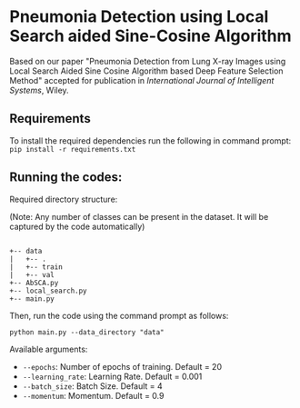 # Pneumonia Detection using Local Search aided Sine-Cosine Algorithm
Based on our paper "Pneumonia Detection from Lung X-ray Images using Local Search Aided Sine Cosine Algorithm based Deep Feature Selection Method" accepted for publication in _International Journal of Intelligent Systems_, Wiley.

## Requirements
To install the required dependencies run the following in command prompt:
`pip install -r requirements.txt`

## Running the codes:
Required directory structure:

(Note: Any number of classes can be present in the dataset. It will be captured by the code automatically)

```

+-- data
|   +-- .
|   +-- train
|   +-- val
+-- AbSCA.py
+-- local_search.py
+-- main.py

```
Then, run the code using the command prompt as follows:

`python main.py --data_directory "data"`

Available arguments:
- `--epochs`: Number of epochs of training. Default = 20
- `--learning_rate`: Learning Rate. Default = 0.001
- `--batch_size`: Batch Size. Default = 4
- `--momentum`: Momentum. Default = 0.9
